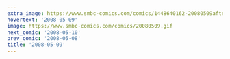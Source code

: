 ```yaml
---
extra_image: https://www.smbc-comics.com/comics/1448640162-20080509after.png
hovertext: '2008-05-09'
image: https://www.smbc-comics.com/comics/20080509.gif
next_comic: '2008-05-10'
prev_comic: '2008-05-08'
title: '2008-05-09'
---
```



